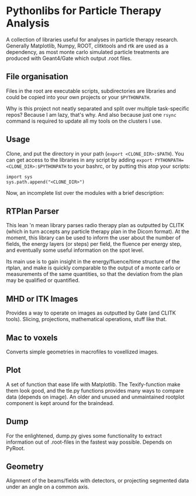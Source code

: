 Pythonlibs for Particle Therapy Analysis
========================================

A collection of libraries useful for analyses in particle therapy research. Generally Matplotlib, Numpy, ROOT, clitktools and rtk are used as a dependency, as most monte carlo simulated particle treatments are produced with Geant4/Gate which output .root files.

File organisation
-----------------

Files in the root are executable scripts, subdirectories are libraries and could be copied into your own projects or your `$PYTHONPATH`.

Why is this project not neatly separated and split over multiple task-specific repos? Because I am lazy, that's why. And also because just one `rsync` command is required to update all my tools on the clusters I use.

Usage
-----
Clone, and put the directory in your path (`export <CLONE_DIR>:$PATH`). You can get access to the libraries in any script by adding `export PYTHONPATH=<CLONE_DIR>:$PYTHONPATH` to your bashrc, or by putting this atop your scripts:

	import sys
	sys.path.append("<CLONE_DIR>")

Now, an incomplete list over the modules with a brief description:

RTPlan Parser
-------------

This lean 'n mean library parses radio therapy plan as outputted by CLITK (which in turn accepts any particle therapy plan in the Dicom format). At the moment, this library can be used to inform the user about the number of fields, the energy layers (or steps) per field, the fluence per energy step, and eventually some useful information on the spot level.

Its main use is to gain insight in the energy/fluence/time structure of the rtplan, and make is quickly comparable to the output of a monte carlo or measurements of the same quantities, so that the deviation from the plan may be qualified or quantified.

MHD or ITK Images
-----------------

Provides a way to operate on images as outputted by Gate (and CLITK tools). Slicing, projections, mathematical operations, stuff like that. 

Mac to voxels
-------------

Converts simple geometries in macrofiles to voxellized images.

Plot
----

A set of function that ease life with Matplotlib. The Texify-function make them look good, and the tle.py functions provides many ways to compare data (depends on image). An older and unused and unmaintained rootplot component is kept around for the braindead.

Dump
----

For the enlightened, dump.py gives some functionality to extract information out of .root-files in the fastest way possible. Depends on PyRoot.

Geometry
--------

Alignment of the beams/fields with detectors, or projecting segmented data under an angle on a common axis.

